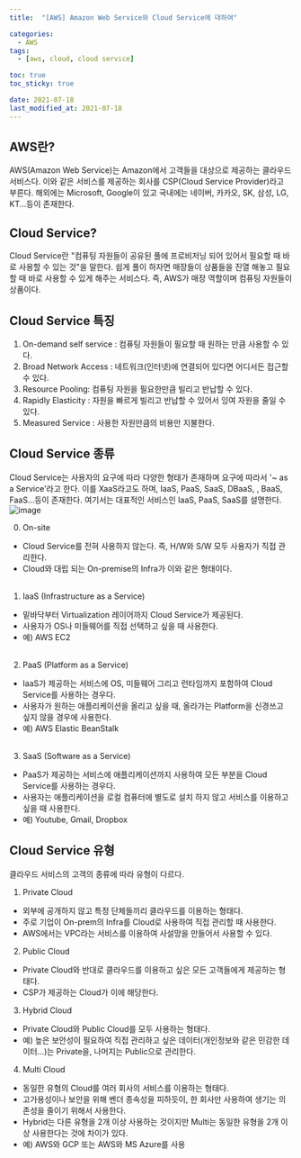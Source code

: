 ```yaml
---
title:  "[AWS] Amazon Web Service와 Cloud Service에 대하여"

categories:
  - AWS
tags:
  - [aws, cloud, cloud service]

toc: true
toc_sticky: true

date: 2021-07-18
last_modified_at: 2021-07-18
---
```


## AWS란?

AWS(Amazon Web Service)는 Amazon에서 고객들을 대상으로 제공하는 클라우드 서비스다. 이와 같은 서비스를 제공하는 회사를 CSP(Cloud Service Provider)라고 부른다. 해외에는 Microsoft, Google이 있고 국내에는 네이버, 카카오, SK, 삼성, LG, KT...등이 존재한다.

## Cloud Service?

Cloud Service란 "컴퓨팅 자원들이 공유된 풀에 프로비저닝 되어 있어서 필요할 때 바로 사용할 수 있는 것"을 말한다. 쉽게 풀이 하자면 매장들이 상품들을 진열 해놓고 필요할 때 바로 사용할 수 있게 해주는 서비스다. 즉, AWS가 매장 역할이며 컴퓨팅 자원들이 상품이다.

## Cloud Service 특징

1. On-demand self service : 컴퓨팅 자원들이 필요할 때 원하는 만큼 사용할 수 있다.
2. Broad Network Access : 네트워크(인터넷)에 연결되어 있다면 어디서든 접근할 수 있다.
3. Resource Pooling: 컴퓨팅 자원을 필요한만큼 빌리고 반납할 수 있다.
4. Rapidly Elasticity : 자원을 빠르게 빌리고 반납할 수 있어서 잉여 자원을 줄일 수 있다.
5. Measured Service : 사용한 자원만큼의 비용만 지불한다.

## Cloud Service 종류

Cloud Service는 사용자의 요구에 따라 다양한 형태가 존재하며 요구에 따라서 '~ as a Service'라고 한다. 이를 XaaS라고도 하며, IaaS, PaaS, SaaS, DBaaS, , BaaS, FaaS...등이 존재한다. 여기서는 대표적인 서비스인 IaaS, PaaS, SaaS를 설명한다.
![image](https://user-images.githubusercontent.com/49023663/126060282-9605ab9a-d4a2-42f0-a543-9a0606a085ae.png)

0. On-site
- Cloud Service를 전혀 사용하지 않는다. 즉, H/W와 S/W 모두 사용자가 직접 관리한다.
- Cloud와 대립 되는 On-premise의 Infra가 이와 같은 형태이다.
<br><br>
1. IaaS (Infrastructure as a Service)
- 밑바닥부터 Virtualization 레이어까지 Cloud Service가 제공된다.
- 사용자가 OS나 미들웨어를 직접 선택하고 싶을 때 사용한다.
- 예) AWS EC2
<br><br>
2. PaaS (Platform as a Service)
- IaaS가 제공하는 서비스에 OS, 미들웨어 그리고 런타임까지 포함하여 Cloud Service를 사용하는 경우다.
- 사용자가 원하는 애플리케이션을 올리고 싶을 때, 올라가는 Platform을 신경쓰고 싶지 않을 경우에 사용한다.
- 예) AWS Elastic BeanStalk
<br><br>
3. SaaS (Software as a Service)
- PaaS가 제공하는 서비스에 애플리케이션까지 사용하여 모든 부분을 Cloud Service를 사용하는 경우다.
- 사용자는 애플리케이션을 로컬 컴퓨터에 별도로 설치 하지 않고 서비스를 이용하고 싶을 때 사용한다.
- 예) Youtube, Gmail, Dropbox

## Cloud Service 유형
클라우드 서비스의 고객의 종류에 따라 유형이 다르다.

1. Private Cloud
- 외부에 공개하지 않고 특정 단체들끼리 클라우드를 이용하는 형태다.
- 주로 기업이 On-prem의 Infra를 Cloud로 사용하여 직접 관리할 때 사용한다.
- AWS에서는 VPC라는 서비스를 이용하여 사설망을 만들어서 사용할 수 있다.

2. Public Cloud
- Private Cloud와 반대로 클라우드를 이용하고 싶은 모든 고객들에게 제공하는 형태다.
- CSP가 제공하는 Cloud가 이에 해당한다.

3. Hybrid Cloud
- Private Cloud와 Public Cloud를 모두 사용하는 형태다.
- 예) 높은 보안성이 필요하여 직접 관리하고 싶은 데이터(개인정보와 같은 민감한 데이터...)는 Private을, 나머지는 Public으로 관리한다.

4. Multi Cloud
- 동일한 유형의 Cloud를 여러 회사의 서비스를 이용하는 형태다.
- 고가용성이나 보안을 위해 벤더 종속성을 피하듯이, 한 회사만 사용하여 생기는 의존성을 줄이기 위해서 사용한다.
- Hybrid는 다른 유형을 2개 이상 사용하는 것이지만 Multi는 동일한 유형을 2개 이상 사용한다는 것에 차이가 있다.
- 예) AWS와 GCP 또는 AWS와 MS Azure를 사용
